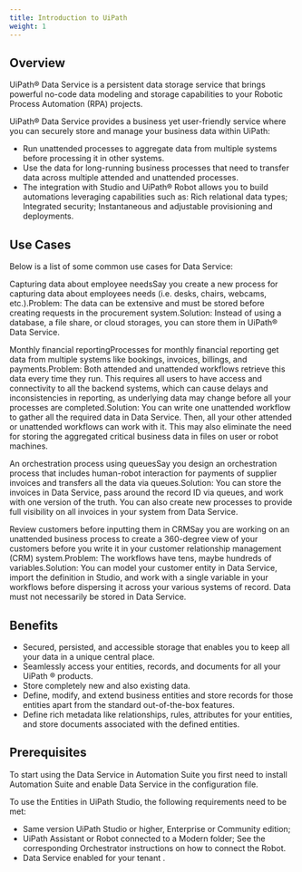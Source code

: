 ```yaml
---
title: Introduction to UiPath
weight: 1
---
```



## Overview

UiPath® Data Service is a persistent data storage service that brings powerful
            no-code data modeling and storage capabilities to your Robotic Process Automation (RPA)
            projects.

UiPath® Data Service provides a business yet user-friendly service where you can securely
            store and manage your business data within UiPath:

* Run unattended processes to aggregate
                data from multiple systems before processing it in other systems.
* Use the data for long-running
                business processes that need to transfer data across multiple attended and
                unattended processes.
* The integration with Studio and
                    UiPath® Robot allows you to build automations leveraging capabilities such
                    as: Rich relational data types; Integrated security; Instantaneous and adjustable
                        provisioning and deployments.


## Use Cases

Below is a list of some common use cases for Data Service:

Capturing data about employee
                needsSay you create a new process for capturing data about employees
                needs (i.e. desks, chairs, webcams, etc.).Problem: The data can be
                extensive and must be stored before creating requests in the procurement
                    system.Solution: Instead of using a database, a file share, or
                cloud storages, you can store them in UiPath® Data Service.

Monthly financial
                reportingProcesses for monthly financial reporting get data from multiple
                systems like bookings, invoices, billings, and payments.Problem: Both
                attended and unattended workflows retrieve this data every time they run. This
                requires all users to have access and connectivity to all the backend systems, which
                can cause delays and inconsistencies in reporting, as underlying data may change
                before all your processes are completed.Solution: You can write one
                unattended workflow to gather all the required data in Data Service. Then, all your
                other attended or unattended workflows can work with it. This may also eliminate the
                need for storing the aggregated critical business data in files on user or robot
                machines.

An orchestration process using
                queuesSay you design an orchestration process that includes human-robot
                interaction for payments of supplier invoices and transfers all the data via
                queues.Solution: You can store the invoices in Data Service, pass
                around the record ID via queues, and work with one version of the truth. You can
                also create new processes to provide full visibility on all invoices in your system
                from Data Service.

Review customers before inputting
                them in CRMSay you are working on an unattended business process to
                create a 360-degree view of your customers before you write it in your customer
                relationship management (CRM) system.Problem: The workflows
                have tens, maybe hundreds of variables.Solution: You can model your
                customer entity in Data Service, import the definition in Studio, and work with a
                single variable in your workflows before dispersing it across your various systems
                of record. Data must not necessarily be stored in Data Service.


## Benefits

* Secured, persisted, and accessible
                storage that enables you to keep all your data in a unique central place.
* Seamlessly access your entities,
                records, and documents for all your UiPath ® products.
* Store completely new and also
                existing data.
* Define, modify, and extend business
                entities and store records for those entities apart from the standard out-of-the-box
                features.
* Define rich metadata like
                relationships, rules, attributes for your entities, and store documents associated
                with the defined entities.


## Prerequisites

To start using the Data Service in Automation Suite you first need to install
            Automation Suite and enable Data Service in the configuration file.

To use the Entities in UiPath Studio, the following requirements need to be met:

* Same version UiPath Studio or higher,
                Enterprise or Community edition;
* UiPath Assistant or Robot connected
                to a Modern folder; See the corresponding Orchestrator instructions on how to
                    connect the Robot.
* Data Service enabled for your tenant .

